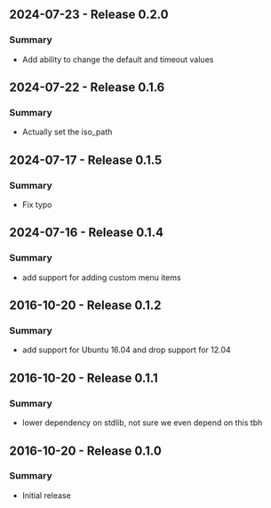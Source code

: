 ## 2024-07-23 - Release 0.2.0
### Summary
* Add ability to change the default and timeout values

## 2024-07-22 - Release 0.1.6
### Summary
* Actually set the iso\_path

## 2024-07-17 - Release 0.1.5
### Summary
* Fix typo

## 2024-07-16 - Release 0.1.4
### Summary
* add support for adding custom menu items

## 2016-10-20 - Release 0.1.2
### Summary
* add support for Ubuntu 16.04 and drop support for 12.04

## 2016-10-20 - Release 0.1.1
### Summary
* lower dependency on stdlib, not sure we even depend on this tbh

## 2016-10-20 - Release 0.1.0
### Summary
* Initial release
